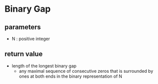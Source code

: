 <h1> Binary Gap </h1>
<h2>parameters</h2>

- N : positive integer

<h2>return value</h2>

- length of the longest binary gap
  - any maximal sequence of consecutive zeros that is surrounded by ones at both ends in the binary representation of N
